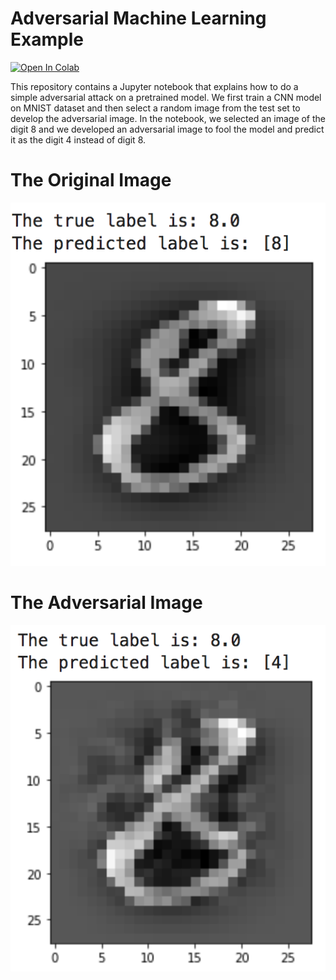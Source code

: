 
# Adversarial Machine Learning Example
[![Open In Colab](https://colab.research.google.com/assets/colab-badge.svg)](https://colab.research.google.com/drive/1NSnRwGwZ9nBBh0CpuEzLBMPx65_sTolM?usp=sharing)

This repository contains a Jupyter notebook that explains how to do a simple adversarial attack on a pretrained model. We first train a CNN model on MNIST dataset and then select a random image from the test set to develop the adversarial image. In the notebook, we selected an image of the digit 8 and we developed an adversarial image to fool the model and predict it as the digit 4 instead of digit 8.

# The Original Image
![The original image](figs/original_image.png)

# The Adversarial Image
![The adversarial image](figs/adversarial_image.png)
